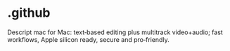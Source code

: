 # .github
Descript mac for Mac: text‑based editing plus multitrack video+audio; fast workflows, Apple silicon ready, secure and pro‑friendly.
